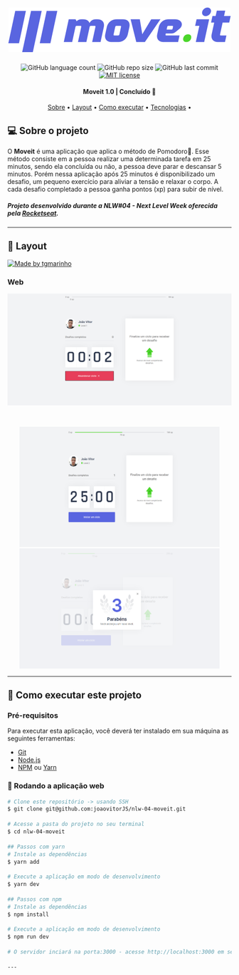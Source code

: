 <h1 align="center">
  <img src="./public/logo-full.svg"/>
</h1>
<p align="center">
  <a>
    <img alt="GitHub language count" src="https://img.shields.io/github/languages/count/joaovitorJS/nlw-04-moveit">
  </a>
  <a>
    <img alt="GitHub repo size" src="https://img.shields.io/github/repo-size/joaovitorJS/nlw-04-moveit">
  </a>
  <a>
    <img alt="GitHub last commit" src="https://img.shields.io/github/last-commit/joaovitorJS/nlw-04-moveit">
  </a>
  <a href="https://lbesson.mit-license.org/" target="_blank">
    <img alt="MIT license" src="https://img.shields.io/badge/License-MIT-blue.svg">
  </a>
</p>

<h4 align="center"> 
 Moveit 1.0 | Concluído 🚀 
</h4>

<p align="center">
 <a href="#-sobre-o-projeto">Sobre</a> •
 <a href="#-layout">Layout</a> • 
 <a href="#-como-executar-o-projeto">Como executar</a> • 
 <a href="#-tecnologias">Tecnologias</a> •
</p>

## 💻 Sobre o projeto
O **Moveit** é uma aplicação que aplica o método de Pomodoro🍎. Esse método consiste em a pessoa realizar uma determinada tarefa em 25 minutos, sendo ela concluída ou não, a pessoa deve parar e descansar 5 minutos.
Porém nessa aplicação após 25 minutos é disponibilizado um desafio, um pequeno exercício para aliviar a tensão e relaxar o corpo. A cada desafio completado a pessoa ganha pontos (xp) para subir de nível.
<br>
##### Projeto desenvolvido durante a **NLW#04 - Next Level Week** oferecida pela [Rocketseat](https://rocketseat.com.br/).

---

## 🎨 Layout
<a href="https://www.figma.com/file/ge20pu3ofMOKoliUyKx1Nl/Move.it-1.0?node-id=160%3A2761">
  <img alt="Made by tgmarinho" src="https://img.shields.io/badge/Acessar%20Layout%20-Figma-%2304D361">
</a>

### Web

<p align="center">
  <img src="./public/plus/demo.gif" alt="Demostração de uso" title="Exemplo do App Web" width="900px"/>
</p>
 <br>
 <p align="center">
    <img src="./public/plus/layout.png" alt="Layout Inicial" width="450px" height="270px"/>
    <img src="./public/plus/layout3.png" alt="Subindo de Level" width="450px" height="270px"/>
 </p>
 
---

## 🚀 Como executar este projeto 

### Pré-requisitos
Para executar esta aplicação, você deverá ter instalado em sua máquina as seguintes ferramentas:
* [Git](https://git-scm.com/)
* [Node.js](https://nodejs.org/en/)
* [NPM](https://www.npmjs.com/get-npm) ou [Yarn](https://yarnpkg.com/)

### 🎲 Rodando a aplicação web
```bash
# Clone este repositório -> usando SSH
$ git clone git@github.com:joaovitorJS/nlw-04-moveit.git

# Acesse a pasta do projeto no seu terminal
$ cd nlw-04-moveit

## Passos com yarn
# Instale as dependências
$ yarn add

# Execute a aplicação em modo de desenvolvimento
$ yarn dev

## Passos com npm
# Instale as dependências
$ npm install

# Execute a aplicação em modo de desenvolvimento
$ npm run dev

# O servidor inciará na porta:3000 - acesse http://localhost:3000 em seu navegador

---










